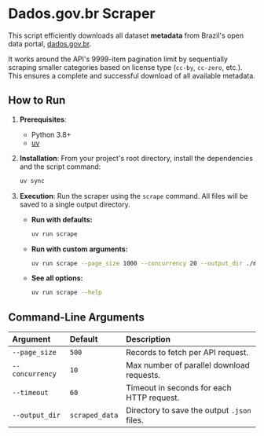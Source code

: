# Dados.gov.br Scraper

This script efficiently downloads all dataset **metadata** from Brazil's open data portal, [dados.gov.br](https://dados.gov.br/).

It works around the API's 9999-item pagination limit by sequentially scraping smaller categories based on license type (`cc-by`, `cc-zero`, etc.). This ensures a complete and successful download of all available metadata.

## How to Run

1.  **Prerequisites**:
    * Python 3.8+
    * [uv](https://github.com/astral-sh/uv)

2.  **Installation**:
    From your project's root directory, install the dependencies and the script command:
    ```bash
    uv sync
    ```

3.  **Execution**:
    Run the scraper using the `scrape` command. All files will be saved to a single output directory.

    * **Run with defaults:**
        ```bash
        uv run scrape
        ```
    * **Run with custom arguments:**
        ```bash
        uv run scrape --page_size 1000 --concurrency 20 --output_dir ./my_data
        ```
    * **See all options:**
        ```bash
        uv run scrape --help
        ```

## Command-Line Arguments

| Argument      | Default        | Description                                     |
| :------------ | :------------- | :---------------------------------------------- |
| `--page_size`   | `500`          | Records to fetch per API request.               |
| `--concurrency` | `10`           | Max number of parallel download requests.       |
| `--timeout`     | `60`           | Timeout in seconds for each HTTP request.       |
| `--output_dir`  | `scraped_data` | Directory to save the output `.json` files.     |
